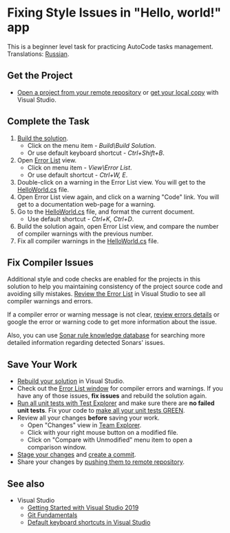 # Fixing Style Issues in "Hello, world!" app

This is a beginner level task for practicing AutoCode tasks management. Translations: [Russian](README-RU.md).


## Get the Project

* [Open a project from your remote repository](https://docs.microsoft.com/en-us/visualstudio/get-started/tutorial-open-project-from-repo) or [get your local copy](https://docs.microsoft.com/en-us/azure/devops/repos/git/clone#clone-from-another-git-provider) with Visual Studio.


## Complete the Task

1. [Build the solution](https://docs.microsoft.com/en-us/visualstudio/ide/building-and-cleaning-projects-and-solutions-in-visual-studio).
    * Click on the menu item - _Build\Build Solution_.
    * Or use default keyboard shortcut - _Ctrl+Shift+B_.
1. Open [Error List](https://docs.microsoft.com/en-us/visualstudio/ide/find-and-fix-code-errors#review-the-error-list) view.
    * Click on menu item - _View\Error List_.
    * Or use default shortcut - _Ctrl+W, E_.
1. Double-click on a warning in the Error List view. You will get to the [HelloWorld.cs](HelloWorldStyle/HelloWorld.cs) file.
1. Open Error List view again, and click on a warning "Code" link. You will get to a documentation web-page for a warning.
1. Go to the [HelloWorld.cs](HelloWorldStyle/HelloWorld.cs) file, and format the current document.
    * Use default shortcut - _Ctrl+K, Ctrl+D_.
1. Build the solution again, open Error List view, and compare the number of compiler warnings with the previous number.
1. Fix all compiler warnings in the [HelloWorld.cs](HelloWorldStyle/HelloWorld.cs) file.


## Fix Compiler Issues

Additional style and code checks are enabled for the projects in this solution to help you maintaining consistency of the project source code and avoiding silly mistakes. [Review the Error List](https://docs.microsoft.com/en-us/visualstudio/ide/find-and-fix-code-errors#review-the-error-list) in Visual Studio to see all compiler warnings and errors.

If a compiler error or warning message is not clear, [review errors details](https://docs.microsoft.com/en-us/visualstudio/ide/find-and-fix-code-errors#review-errors-in-detail) or google the error or warning code to get more information about the issue.

Also, you can use [Sonar rule knowledge database](https://rules.sonarsource.com/csharp) for searching more detailed information regarding detected Sonars' issues.


## Save Your Work

* [Rebuild your solution](https://docs.microsoft.com/en-us/visualstudio/ide/building-and-cleaning-projects-and-solutions-in-visual-studio) in Visual Studio.
* Check out the [Error List window](https://docs.microsoft.com/en-us/visualstudio/ide/reference/error-list-window) for compiler errors and warnings. If you have any of those issues, **fix issues** and rebuild the solution again.
* [Run all unit tests with Test Explorer](https://docs.microsoft.com/en-us/visualstudio/test/run-unit-tests-with-test-explorer) and make sure there are **no failed unit tests**. Fix your code to [make all your unit tests GREEN](https://stackoverflow.com/questions/276813/what-is-red-green-testing).
* Review all your changes **before** saving your work.
    * Open "Changes" view in [Team Explorer](https://docs.microsoft.com/en-us/visualstudio/ide/reference/team-explorer-reference).
    * Click with your right mouse button on a modified file.
    * Click on "Compare with Unmodified" menu item to open a comparison window.
* [Stage your changes](https://docs.microsoft.com/en-us/azure/devops/repos/git/commits#stage-your-changes) and [create a commit](https://docs.microsoft.com/en-us/azure/devops/repos/git/commits#create-a-commit).
* Share your changes by [pushing them to remote repository](https://docs.microsoft.com/en-us/azure/devops/repos/git/pushing).


## See also

* Visual Studio
  * [Getting Started with Visual Studio 2019](https://www.youtube.com/watch?v=1CgsMtUmVgs)
  * [Git Fundamentals](https://www.youtube.com/watch?v=c3482qAzZLQ)
  * [Default keyboard shortcuts in Visual Studio](https://docs.microsoft.com/en-us/visualstudio/ide/default-keyboard-shortcuts-in-visual-studio)
